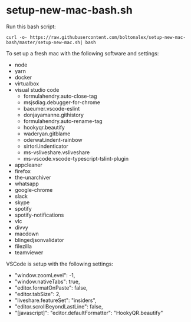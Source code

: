 # setup-new-mac-bash.sh

Run this bash script:

`curl -o- https://raw.githubusercontent.com/boltonalex/setup-new-mac-bash/master/setup-new-mac.sh| bash`

To set up a fresh mac with the following software and settings:

* node
* yarn
* docker
* virtualbox
* visual studio code
	* formulahendry.auto-close-tag
	* msjsdiag.debugger-for-chrome
	* baeumer.vscode-eslint
	* donjayamanne.githistory
	* formulahendry.auto-rename-tag
	* hookyqr.beautify
	* waderyan.gitblame
	* oderwat.indent-rainbow
	* sirtori.indenticator
	* ms-vsliveshare.vsliveshare
	* ms-vscode.vscode-typescript-tslint-plugin
* appcleaner
* firefox
* the-unarchiver
* whatsapp
* google-chrome
* slack
* skype
* spotify
* spotify-notifications
* vlc
* divvy
* macdown
* blingedjsonvalidator
* filezilla
* teamviewer

VSCode is setup with the following settings:

* "window.zoomLevel": -1,
* "window.nativeTabs": true,
* "editor.formatOnPaste": false,
* "editor.tabSize": 2,
* "liveshare.featureSet": "insiders",
* "editor.scrollBeyondLastLine": false,
* "[javascript]": "editor.defaultFormatter": "HookyQR.beautify"
